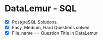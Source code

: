# DataLemur - SQL 

 - [x] PostgreSQL Solutions.
 - [x] Easy, Medium, Hard Questions solved.
 - [x] File_name == Question Title in DataLemur
